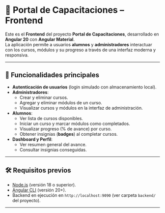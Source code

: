 # 🎨 Portal de Capacitaciones – Frontend

Este es el **Frontend** del proyecto **Portal de Capacitaciones**, desarrollado en **Angular 20** con **Angular Material**.  
La aplicación permite a usuarios **alumnos** y **administradores** interactuar con los cursos, módulos y su progreso a través de una interfaz moderna y responsiva.

---

## 🚀 Funcionalidades principales

- **Autenticación de usuarios** (login simulado con almacenamiento local).
- **Administradores**:
  - Crear y eliminar cursos.
  - Agregar y eliminar módulos de un curso.
  - Visualizar cursos y módulos en la interfaz de administración.
- **Alumnos**:
  - Ver lista de cursos disponibles.
  - Iniciar un curso y marcar módulos como completados.
  - Visualizar progreso (% de avance) por curso.
  - Obtener insignias (**badges**) al completar cursos.
- **Dashboard y Perfil**:
  - Ver resumen general del avance.
  - Consultar insignias conseguidas.

---

## 🛠️ Requisitos previos

- [Node.js](https://nodejs.org/) (versión 18 o superior).
- [Angular CLI](https://angular.dev/tools/cli) (versión 20+).
- Backend en ejecución en `http://localhost:9090` (ver carpeta `backend/` del proyecto).

---